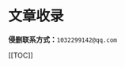 # 文章收录

**侵删联系方式：**`1032299142@qq.com`

[[TOC]]

<!--@include: ./java/index.md-->
<!--@include: ./database/index.md-->
<!--@include: ./web/index.md-->
<!--@include: ./network/index.md-->
<!--@include: ./redis/index.md-->
<!--@include: ./interview/index.md-->
<!--@include: ./tips/index.md-->
